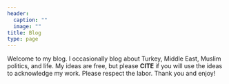 ```yaml
---
header:
  caption: ""
  image: ""
title: Blog
type: page
---
```


Welcome to my blog. I occasionally blog about Turkey, Middle East, Muslim politics, and life. My ideas are free, but please **CITE** if you will use the ideas to acknowledge my work. Please respect the labor.
Thank you and enjoy!